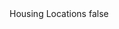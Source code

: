 <?xml version="1.0" encoding="UTF-8"?>
<CustomMetadata xmlns="http://soap.sforce.com/2006/04/metadata">
    <label>Housing Locations</label>
    <protected>false</protected>
</CustomMetadata>
